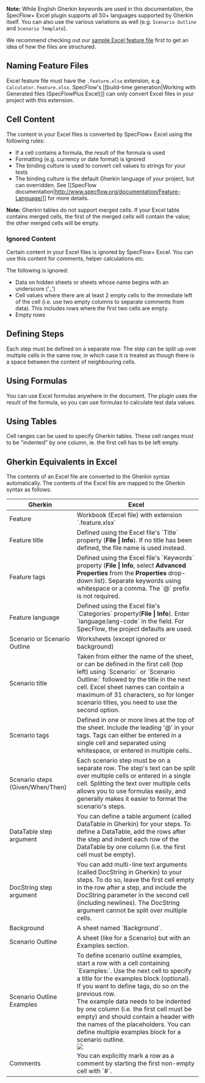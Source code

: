 **Note:** While English Gherkin keywords are used in this documentation, the SpecFlow+ Excel plugin supports all 50+ languages supported by Gherkin itself. You can also use the various variations as well (e.g. `Scenario Outline` and `Scenario Template`).

We recommend checking out our [sample Excel feature file](http://www.specflow.org/media/sfp_excel/Sample-ExcelFeature.feature.xlsx) first to get an idea of how the files are structured.

## Naming Feature Files
Excel feature file must have the `.feature.xlsx` extension, e.g. `Calculator.feature.xlsx`. SpecFlow's [[build-time generation|Working with Generated files (SpecFlowPlus Excel)]] can only convert Excel files in your project with this extension.

## Cell Content
The content in your Excel files is converted by SpecFlow+ Excel using the following rules:  

* If a cell contains a formula, the result of the formula is used
* Formatting (e.g. currency or date format) is ignored
* The binding culture is used to convert cell values to strings for your tests 
* The binding culture is the default Gherkin language of your project, but can overridden. See [[SpecFlow documentation|http://www.specflow.org/documentation/Feature-Language/]] for more details.

**Note:** Gherkin tables do not support merged cells. If your Excel table contains merged cells, the first of the merged cells will contain the value; the other merged cells will be empty.
<!-- I don't understand a word of the above sentence -->

### Ignored Content
Certain content in your Excel files is ignored by SpecFlow+ Excel. You can use this content for comments, helper calculations etc.

The following is ignored:

  * Data on hidden sheets or sheets whose name begins with an underscore ('_')
  * Cell values where there are at least 2 empty cells to the immediate left of the cell (i.e. use two empty columns to separate comments from data). This includes rows where the first two cells are empty.
  * Empty rows

## Defining Steps
Each step must be defined on a separate row. The step can be split up over multiple cells in the same row, in which case it is treated as though there is a space between the content of neighbouring cells.

## Using Formulas
You can use Excel formulas anywhere in the document. The plugin uses the result of the formula, so you can use formulas to calculate test data values.

## Using Tables
Cell ranges can be used to specify Gherkin tables. These cell ranges must to be "indented" by one column, ie. the first cell has to be left empty.
<!-- I have no idea what this means; can't I just define my data in the table? I've never defined a cell range before and it worked fine -->

## Gherkin Equivalents in Excel
The contents of an Excel file are converted to the Gherkin syntax automatically. The contents of the Excel file are mapped to the Gherkin syntax as follows:

<table>
<thead>
<tr>
<th>Gherkin</th>
<th>Excel</th>
</tr>
</thead>
<tbody>
<tr>
<td>Feature</td>
<td>Workbook (Excel file) with extension `.feature.xlsx`</td>
</tr>
<tr>
<td>Feature title</td>
<td>Defined using the Excel file's `Title` property (<b>File | Info</b>). If no title has been defined, the file name is used instead.</td>
</tr>
<tr>
<td>Feature tags</td>
<td>Defined using the Excel file's `Keywords` property (<b>File | Info</b>, select <b>Advanced Properties</b> from the <b>Properties</b> drop-down list). Separate keywords using whitespace or a comma. The `@` prefix is not required.</td>
</tr>
<tr>
<td>Feature language</td>
<td>Defined using the Excel file's `Categories` property(<b>File | Info</b>). Enter `language:lang-code` in the field. For SpecFlow, the project defaults are used.
<!--- What does this last sentence mean? ---></td>
</tr>
<tr>
<td>Scenario or Scenario Outline</td>
<td>Worksheets (except ignored or background)</td>
</tr>
<tr>
<td>Scenario title</td>
<td>Taken from either the name of the sheet, or can be defined in the first cell (top left) using `Scenario:` or `Scenario Outline:` followed by the title in the next cell. Excel sheet names can contain a maximum of 31 characters, so for longer scenario titles, you need to use the second option.</td>
</tr>
<tr>
<td>Scenario tags</td>
<td>Defined in one or more lines at the top of the sheet. Include the leading '@' in your tags. Tags can either be entered in a single cell and separated using whitespace, or entered in multiple cells..</td>
</tr>
<tr>
<td>Scenario steps (Given/When/Then)</td>
<td>Each scenario step must be on a separate row. The step's text can be split over multiple cells or entered in a single cell. Splitting the text over multiple cells allows you to use formulas easily, and generally makes it easier to format the scenario's steps.</td>
</tr>
<tr>
<td>DataTable step argument</td>
<td>You can define a table argument (called DataTable in Gherkin) for your steps. To define a DataTable, add the rows after the step and indent each row of the DataTable by one column (i.e. the first cell must be empty).
</td>
</tr>
<tr>
<td>DocString step argument</td>
<td>You can add multi-line text arguments (called DocString in Gherkin) to your steps. To do so, leave the first cell empty in the row after a step, and include the DocString parameter in the second cell (including newlines). The DocString argument cannot be split over multiple cells.</td>
</tr>
<tr>
<td>Background</td>
<td>A sheet named `Background`.</td>
</tr>
<tr>
<td>Scenario Outline</td>
<td>A sheet (like for a Scenario) but with an Examples section.</td>
</tr>
<tr>
<td>Scenario Outline Examples</td>
<td>To define scenario outline examples, start a row with a cell containing `Examples:`. Use the next cell to specify a title for the examples block (optional). If you want to define tags, do so on the previous row.<br>The example data needs to be indented by one column (i.e. the first cell must be empty) and should contain a header with the names of the placeholders. You can define multiple examples block for a scenario outline.<br>
<img src=http://www.specflow.org/media/sfp_excel/excel-feature-examples.png></img>
</td>
</tr>
<tr>
<td>Comments</td>
<td>You can explicitly mark a row as a comment by starting the first non-empty cell with `#`.</td>
</tr>
</tbody>
</table>